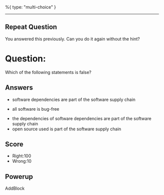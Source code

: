 %{
 type: "multi-choice"
}

---
## Repeat Question
You answered this previously.
Can you do it again without the hint?

# Question:
Which of the following statements is false?

## Answers
- software dependencies are part of the software supply chain
* all software is bug-free
- the dependencies of software dependencies are part of the software supply chain
- open source used is part of the software supply chain

## Score
- Right:100
- Wrong:10

## Powerup
AddBlock
